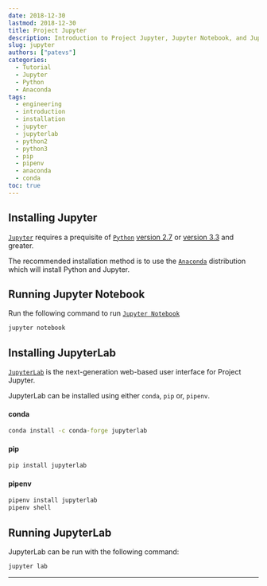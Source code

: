 ```yaml
---
date: 2018-12-30
lastmod: 2018-12-30
title: Project Jupyter
description: Introduction to Project Jupyter, Jupyter Notebook, and JupyterLab
slug: jupyter
authors: ["patevs"]
categories:
  - Tutorial
  - Jupyter
  - Python
  - Anaconda
tags:
  - engineering
  - introduction
  - installation
  - jupyter
  - jupyterlab
  - python2
  - python3
  - pip
  - pipenv
  - anaconda
  - conda
toc: true
---
```

## Installing Jupyter

[`Jupyter`](https://jupyter.org/) requires a prequisite of [`Python`](https://www.python.org/) [version 2.7](https://www.python.org/downloads/release/python-2715/) or [version 3.3](https://www.python.org/downloads/) and greater. 

The recommended installation method is to use the [`Anaconda`](https://www.anaconda.com/download/) distribution which will install Python and Jupyter.

## Running Jupyter Notebook

Run the following command to run [`Jupyter Notebook`](https://jupyter-notebook.readthedocs.io/en/stable/)

```cmd
jupyter notebook
```

## Installing JupyterLab

[`JupyterLab`](https://jupyterlab.readthedocs.io/en/stable/getting_started/overview.html) is the next-generation web-based user interface for Project Jupyter.

JupyterLab can be installed using either `conda`, `pip` or, `pipenv`.

#### conda

```cmd
conda install -c conda-forge jupyterlab
```

#### pip
```cmd
pip install jupyterlab
```

#### pipenv

```cmd
pipenv install jupyterlab
pipenv shell
```

## Running JupyterLab

JupyterLab can be run with the following command:

```cmd
jupyter lab
```

----
